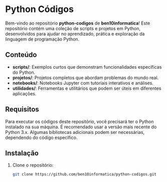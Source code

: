 # Python Códigos

Bem-vindo ao repositório **python-codigos** de **ben10informatica**! Este repositório contém uma coleção de scripts e projetos em Python, desenvolvidos para ajudar no aprendizado, prática e exploração da linguagem de programação Python.

## Conteúdo

- **scripts/**: Exemplos curtos que demonstram funcionalidades específicas do Python.
- **projetos/**: Projetos completos que abordam problemas do mundo real.
- **notebooks/**: Notebooks Jupyter com tutoriais interativos e análises.
- **utilidades/**: Ferramentas e utilitários que podem ser úteis em diferentes aplicações.

## Requisitos

Para executar os códigos deste repositório, você precisará ter o Python instalado na sua máquina. É recomendado usar a versão mais recente do Python 3.x. Algumas bibliotecas adicionais podem ser necessárias, dependendo do código específico.

## Instalação

1. Clone o repositório:
   ```bash
   git clone https://github.com/ben10informatica/python-codigos.git
